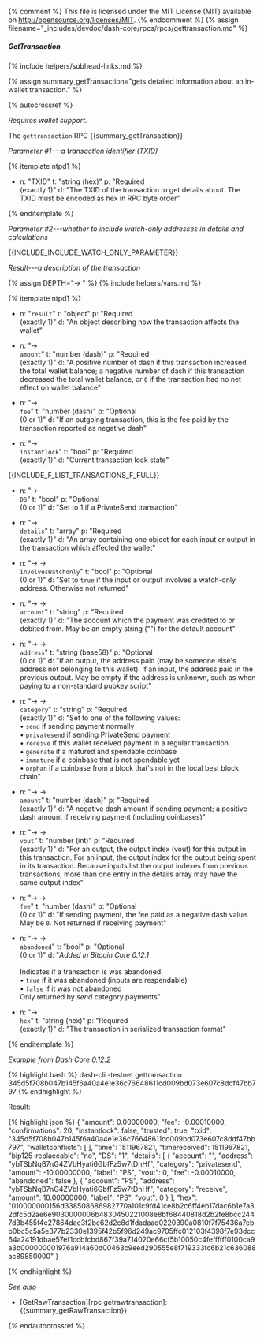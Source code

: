 {% comment %}
This file is licensed under the MIT License (MIT) available on
http://opensource.org/licenses/MIT.
{% endcomment %}
{% assign filename="_includes/devdoc/dash-core/rpcs/rpcs/gettransaction.md" %}

##### GetTransaction
{% include helpers/subhead-links.md %}

{% assign summary_getTransaction="gets detailed information about an in-wallet transaction." %}

<!-- __ -->

{% autocrossref %}

*Requires wallet support.*

The `gettransaction` RPC {{summary_getTransaction}}

*Parameter #1---a transaction identifier (TXID)*

{% itemplate ntpd1 %}
- n: "TXID"
  t: "string (hex)"
  p: "Required<br>(exactly 1)"
  d: "The TXID of the transaction to get details about.  The TXID must be encoded as hex in RPC byte order"

{% enditemplate %}

*Parameter #2---whether to include watch-only addresses in details and calculations*

{{INCLUDE_INCLUDE_WATCH_ONLY_PARAMETER}}

*Result---a description of the transaction*

{% assign DEPTH="→ " %}
{% include helpers/vars.md %}

{% itemplate ntpd1 %}
- n: "`result`"
  t: "object"
  p: "Required<br>(exactly 1)"
  d: "An object describing how the transaction affects the wallet"

- n: "→<br>`amount`"
  t: "number (dash)"
  p: "Required<br>(exactly 1)"
  d: "A positive number of dash if this transaction increased the total wallet balance; a negative number of dash if this transaction decreased the total wallet balance, or `0` if the transaction had no net effect on wallet balance"

- n: "→<br>`fee`"
  t: "number (dash)"
  p: "Optional<br>(0 or 1)"
  d: "If an outgoing transaction, this is the fee paid by the transaction reported as negative dash"

- n: "→<br>`instantlock`"
  t: "bool"
  p: "Required<br>(exactly 1)"
  d: "Current transaction lock state"

{{INCLUDE_F_LIST_TRANSACTIONS_F_FULL}}

- n: "→<br>`DS`"
  t: "bool"
  p: "Optional<br>(0 or 1)"
  d: "Set to 1 if a PrivateSend transaction"

- n: "→<br>`details`"
  t: "array"
  p: "Required<br>(exactly 1)"
  d: "An array containing one object for each input or output in the transaction which affected the wallet"

- n: "→ → <br>`involvesWatchonly`"
  t: "bool"
  p: "Optional<br>(0 or 1)"
  d: "Set to `true` if the input or output involves a watch-only address.  Otherwise not returned"

- n: "→ →<br>`account`"
  t: "string"
  p: "Required<br>(exactly 1)"
  d: "The account which the payment was credited to or debited from.  May be an empty string (\"\") for the default account"

- n: "→ →<br>`address`"
  t: "string (base58)"
  p: "Optional<br>(0 or 1)"
  d: "If an output, the address paid (may be someone else's address not belonging to this wallet).  If an input, the address paid in the previous output.  May be empty if the address is unknown, such as when paying to a non-standard pubkey script"

- n: "→ →<br>`category`"
  t: "string"
  p: "Required<br>(exactly 1)"
  d: "Set to one of the following values:<br>• `send` if sending payment normally<br>• `privatesend` if sending PrivateSend payment<br>• `receive` if this wallet received payment in a regular transaction<br>• `generate` if a matured and spendable coinbase<br>• `immature` if a coinbase that is not spendable yet<br>• `orphan` if a coinbase from a block that's not in the local best block chain"

- n: "→ →<br>`amount`"
  t: "number (dash)"
  p: "Required<br>(exactly 1)"
  d: "A negative dash amount if sending payment; a positive dash amount if receiving payment (including coinbases)"

- n: "→ →<br>`vout`"
  t: "number (int)"
  p: "Required<br>(exactly 1)"
  d: "For an output, the output index (vout) for this output in this transaction.  For an input, the output index for the output being spent in its transaction.  Because inputs list the output indexes from previous transactions, more than one entry in the details array may have the same output index"

- n: "→ →<br>`fee`"
  t: "number (dash)"
  p: "Optional<br>(0 or 1)"
  d: "If sending payment, the fee paid as a negative dash value.  May be `0`.  Not returned if receiving payment"

- n: "→ →<br>`abandoned`"
  t: "bool"
  p: "Optional<br>(0 or 1)"
  d: "*Added in Bitcoin Core 0.12.1*<br><br>Indicates if a transaction is was abandoned:<br>• `true` if it was abandoned (inputs are respendable)<br>• `false`  if it was not abandoned<br>Only returned by *send* category payments"

- n: "→<br>`hex`"
  t: "string (hex)"
  p: "Required<br>(exactly 1)"
  d: "The transaction in serialized transaction format"

{% enditemplate %}

*Example from Dash Core 0.12.2*

{% highlight bash %}
dash-cli -testnet gettransaction \
  345d5f708b047b145f6a40a4e1e36c76648611cd009bd073e607c8ddf47bb797
{% endhighlight %}

Result:

{% highlight json %}
{
  "amount": 0.00000000,
  "fee": -0.00010000,
  "confirmations": 20,
  "instantlock": false,
  "trusted": true,
  "txid": "345d5f708b047b145f6a40a4e1e36c76648611cd009bd073e607c8ddf47bb797",
  "walletconflicts": [
  ],
  "time": 1511967821,
  "timereceived": 1511967821,
  "bip125-replaceable": "no",
  "DS": "1",
  "details": [
    {
      "account": "",
      "address": "ybTSbNqB7nG4ZVbHyati6GbfFz5w7tDnHf",
      "category": "privatesend",
      "amount": -10.00000000,
      "label": "PS",
      "vout": 0,
      "fee": -0.00010000,
      "abandoned": false
    },
    {
      "account": "PS",
      "address": "ybTSbNqB7nG4ZVbHyati6GbfFz5w7tDnHf",
      "category": "receive",
      "amount": 10.00000000,
      "label": "PS",
      "vout": 0
    }
  ],
  "hex": "010000000156d338508686982770a101c9fd41ce8b2c6ff4eb17dac6b1e7a32dfc5d2ae6e9030000006b4830450221008e8bf68440818d2b2fe8bcc2447d3b455f4e27864dae3f2bc62d2c8d1fdadaad0220390a0810f7f75436a7ebb0bc5c5a5e377b2330e1395f42b5f96d249ac9705ffc012103f4398f7e93dcc64a24191dbae57ef1ccbfcbd867f39a714020e66cf5b10050c4feffffff0100ca9a3b000000001976a914a60d00463c9eed290555e8f719333fc6b21c636088ac89850000"
}

{% endhighlight %}

*See also*

* [GetRawTransaction][rpc getrawtransaction]: {{summary_getRawTransaction}}

{% endautocrossref %}
